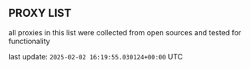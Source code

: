 ## PROXY LIST

all proxies in this list were collected from open sources and tested for functionality

last update: `2025-02-02 16:19:55.030124+00:00` UTC